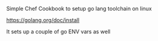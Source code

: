 Simple Chef Cookbook to setup go lang toolchain on linux

https://golang.org/doc/install

It sets up a couple of go ENV vars as well
